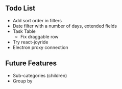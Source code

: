 ## Todo List

* Add sort order in filters
* Date filter with a number of days, extended fields
* Task Table
  * Fix draggable row
* Try react-joyride
* Electron proxy connection

## Future Features

* Sub-categories (children)
* Group by

